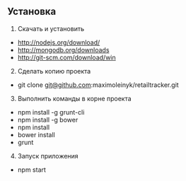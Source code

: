 
## Установка

1. Скачать и установить

  - http://nodejs.org/download/
  - http://mongodb.org/downloads
  - http://git-scm.com/download/win
  
2. Сделать копию проекта

  - git clone git@github.com:maximoleinyk/retailtracker.git
  
3. Выполнить команды в корне проекта

  - npm install -g grunt-cli
  - npm install -g bower
  - npm install
  - bower install
  - grunt

4. Запуск приложения

  - npm start
